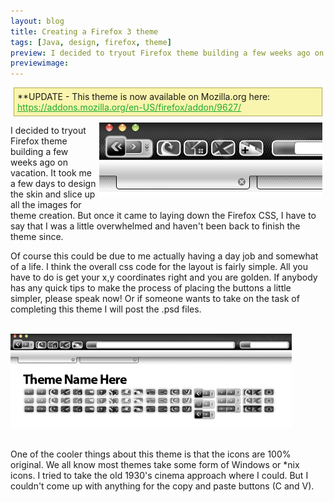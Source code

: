 ```yaml
---
layout: blog
title: Creating a Firefox 3 theme
tags: [Java, design, firefox, theme]
preview: I decided to tryout Firefox theme building a few weeks ago on vacation. It took me a few days to design ...
previewimage:
---
```


<div style="padding:5px; margin:5px; background-color:#f9f5ae; border:1px solid #b2ac4f;">**UPDATE - This theme is now available on Mozilla.org here: <a href="https://addons.mozilla.org/en-US/firefox/addon/9627/" style="color:#20aa30">https://addons.mozilla.org/en-US/firefox/addon/9627/</a></div> 
<a href="/images/jroller/ff3-theme-large.gif"><img src="/images/jroller/ff3-themeclose.gif" style="margin:5px;" align="right"/></a> 
<p>I decided to tryout Firefox theme building a few weeks ago on vacation. It took me a few days to design the skin and slice up all the images for theme creation. But once it came to laying down the Firefox CSS, I have to say that I was a little overwhelmed and haven't been back to finish the theme since.</p> 
<p>Of course this could be due to me actually having a day job and somewhat of a life. I think the overall css code for the layout is fairly simple. All you have to do is get your x,y coordinates right and you are golden. If anybody has any quick tips to make the process of placing the buttons a little simpler, please speak now! Or if someone wants to take on the task of completing this theme I will post the .psd files.</p> 
<br/> 
<a href="/images/jroller/ff3-theme-large.gif"><img src="/images/jroller/ff3-theme-small.gif" style="" border="0"/></a> 
<br/> 
<br/> 
<p>One of the cooler things about this theme is that the icons are 100% original. We all know most themes take some form of Windows or *nix icons. I tried to take the old 1930's cinema approach where I could. But I couldn't come up with anything for the copy and paste buttons (C and V).</p> 
<br/> 
<br/> 
<br/>
